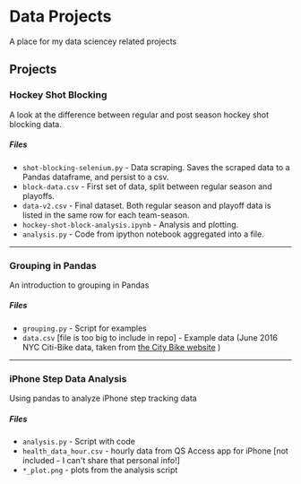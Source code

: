 # Data Projects
A place for my data sciencey related projects

## Projects

### Hockey Shot Blocking

A look at the difference between regular and post season hockey shot blocking data.

##### Files
* `shot-blocking-selenium.py` - Data scraping.  Saves the scraped data to a Pandas dataframe, and persist to a csv.
* `block-data.csv` - First set of data, split between regular season and playoffs.
* `data-v2.csv` - Final dataset.  Both regular season and playoff data is listed in the same row for each team-season.
* `hockey-shot-block-analysis.ipynb` - Analysis and plotting.
* `analysis.py` - Code from ipython notebook aggregated into a file.

<hr>

### Grouping in Pandas

An introduction to grouping in Pandas

##### Files
* `grouping.py` - Script for examples
* `data.csv` [file is too big to include in repo] - Example data (June 2016 NYC Citi-Bike data, taken from [the City Bike website](https://www.citibikenyc.com/system-data) )

<hr>

### iPhone Step Data Analysis

Using pandas to analyze iPhone step tracking data

##### Files
* `analysis.py` - Script with code
* `health_data_hour.csv` - hourly data from QS Access app for iPhone [not included - I can't share that personal info!]
* `*_plot.png` - plots from the analysis script
